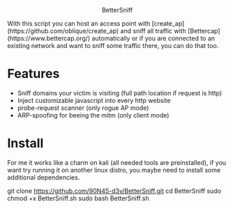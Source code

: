 <p align="center">BetterSniff</p>
With this script you can host an access point with [create_ap](https://github.com/oblique/create_ap) and sniff all traffic with [Bettercap](https://www.bettercap.org/) automatically
or if you are connected to an existing network and want to sniff some traffic there, you can do that too.

# Features
- Sniff domains your victim is visiting (full path location if request is http)
- Inject customizable javascript into every http website
- probe-request scanner (only rogue AP mode)
- ARP-spoofing for beeing the mitm (only client mode)

# Install
For me it works like a charm on kali (all needed tools are preinstalled), if you want try running it on another linux distro, you maybe need to install some additional dependencies.

git clone https://github.com/90N45-d3v/BetterSniff.git
cd BetterSniff
sudo chmod +x BetterSniff.sh
sudo bash BetterSniff.sh

